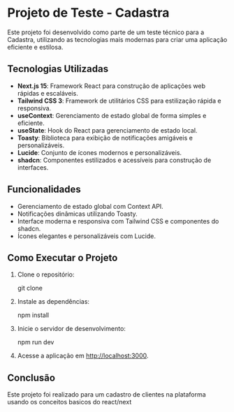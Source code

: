 # Projeto de Teste - Cadastra

Este projeto foi desenvolvido como parte de um teste técnico para a Cadastra, utilizando as tecnologias mais modernas para criar uma aplicação eficiente e estilosa.

## Tecnologias Utilizadas

- **Next.js 15**: Framework React para construção de aplicações web rápidas e escaláveis.
- **Tailwind CSS 3**: Framework de utilitários CSS para estilização rápida e responsiva.
- **useContext**: Gerenciamento de estado global de forma simples e eficiente.
- **useState**: Hook do React para gerenciamento de estado local.
- **Toasty**: Biblioteca para exibição de notificações amigáveis e personalizáveis.
- **Lucide**: Conjunto de ícones modernos e personalizáveis.
- **shadcn**: Componentes estilizados e acessíveis para construção de interfaces.

## Funcionalidades

- Gerenciamento de estado global com Context API.
- Notificações dinâmicas utilizando Toasty.
- Interface moderna e responsiva com Tailwind CSS e componentes do shadcn.
- Ícones elegantes e personalizáveis com Lucide.

## Como Executar o Projeto

1. Clone o repositório:

   git clone

2. Instale as dependências:

   npm install

3. Inicie o servidor de desenvolvimento:

   npm run dev

4. Acesse a aplicação em [http://localhost:3000](http://localhost:3000).

## Conclusão

Este projeto foi realizado para um cadastro de clientes na plataforma usando os conceitos basicos do react/next
